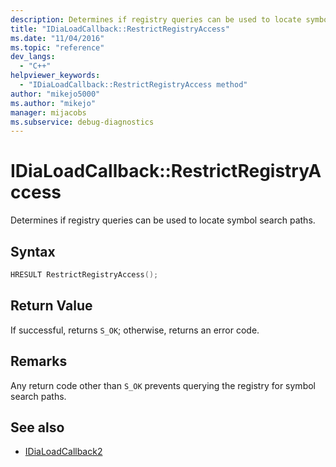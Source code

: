 ```yaml
---
description: Determines if registry queries can be used to locate symbol search paths.
title: "IDiaLoadCallback::RestrictRegistryAccess"
ms.date: "11/04/2016"
ms.topic: "reference"
dev_langs:
  - "C++"
helpviewer_keywords:
  - "IDiaLoadCallback::RestrictRegistryAccess method"
author: "mikejo5000"
ms.author: "mikejo"
manager: mijacobs
ms.subservice: debug-diagnostics
---
```


# IDiaLoadCallback::RestrictRegistryAccess

Determines if registry queries can be used to locate symbol search paths.

## Syntax

```c++
HRESULT RestrictRegistryAccess();
```

## Return Value

If successful, returns `S_OK`; otherwise, returns an error code.

## Remarks

Any return code other than `S_OK` prevents querying the registry for symbol search paths.

## See also

- [IDiaLoadCallback2](../../debugger/debug-interface-access/idialoadcallback2.md)
